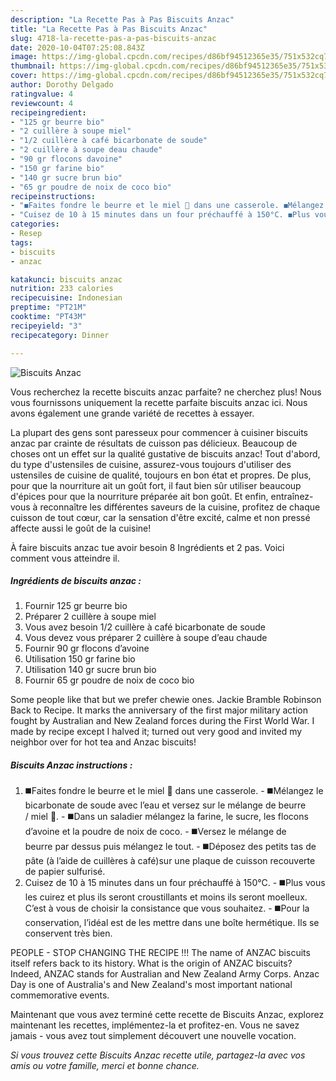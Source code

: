 ```yaml
---
description: "La Recette Pas à Pas Biscuits Anzac"
title: "La Recette Pas à Pas Biscuits Anzac"
slug: 4718-la-recette-pas-a-pas-biscuits-anzac
date: 2020-10-04T07:25:08.843Z
image: https://img-global.cpcdn.com/recipes/d86bf94512365e35/751x532cq70/biscuits-anzac-photo-principale-de-la-recette.jpg
thumbnail: https://img-global.cpcdn.com/recipes/d86bf94512365e35/751x532cq70/biscuits-anzac-photo-principale-de-la-recette.jpg
cover: https://img-global.cpcdn.com/recipes/d86bf94512365e35/751x532cq70/biscuits-anzac-photo-principale-de-la-recette.jpg
author: Dorothy Delgado
ratingvalue: 4
reviewcount: 4
recipeingredient:
- "125 gr beurre bio"
- "2 cuillère à soupe miel"
- "1/2 cuillère à café bicarbonate de soude"
- "2 cuillère à soupe deau chaude"
- "90 gr flocons davoine"
- "150 gr farine bio"
- "140 gr sucre brun bio"
- "65 gr poudre de noix de coco bio"
recipeinstructions:
- "◼️Faites fondre le beurre et le miel 🍯 dans une casserole. ◼️Mélangez le bicarbonate de soude avec l’eau et versez sur le mélange de beurre / miel 🍯. ◼️Dans un saladier mélangez la farine, le sucre, les flocons d’avoine et la poudre de noix de coco. ◼️Versez le mélange de beurre par dessus puis mélangez le tout. ◼️Déposez des petits tas de pâte (à l’aide de cuillères à café)sur une plaque de cuisson recouverte de papier sulfurisé."
- "Cuisez de 10 à 15 minutes dans un four préchauffé à 150°C. ◼️Plus vous les cuirez et plus ils seront croustillants et moins ils seront moelleux. C’est à vous de choisir la consistance que vous souhaitez. ◼️Pour la conservation, l’idéal est de les mettre dans une boîte hermétique. Ils se conservent très bien."
categories:
- Resep
tags:
- biscuits
- anzac

katakunci: biscuits anzac 
nutrition: 233 calories
recipecuisine: Indonesian
preptime: "PT21M"
cooktime: "PT43M"
recipeyield: "3"
recipecategory: Dinner

---
```



![Biscuits Anzac](https://img-global.cpcdn.com/recipes/d86bf94512365e35/751x532cq70/biscuits-anzac-photo-principale-de-la-recette.jpg)

Vous recherchez la recette biscuits anzac parfaite? ne cherchez plus! Nous vous fournissons uniquement la recette parfaite biscuits anzac ici. Nous avons également une grande variété de recettes à essayer.

La plupart des gens sont paresseux pour commencer à cuisiner biscuits anzac par crainte de résultats de cuisson pas délicieux. Beaucoup de choses ont un effet sur la qualité gustative de biscuits anzac! Tout d'abord, du type d'ustensiles de cuisine, assurez-vous toujours d'utiliser des ustensiles de cuisine de qualité, toujours en bon état et propres. De plus, pour que la nourriture ait un goût fort, il faut bien sûr utiliser beaucoup d'épices pour que la nourriture préparée ait bon goût. Et enfin, entraînez-vous à reconnaître les différentes saveurs de la cuisine, profitez de chaque cuisson de tout cœur, car la sensation d'être excité, calme et non pressé affecte aussi le goût de la cuisine!

<!--inarticleads1-->

À faire biscuits anzac tue avoir besoin 8 Ingrédients et 2 pas. Voici comment vous atteindre il.

##### Ingrédients de biscuits anzac :

1. Fournir 125 gr beurre bio
1. Préparer 2 cuillère à soupe miel
1. Vous avez besoin 1/2 cuillère à café bicarbonate de soude
1. Vous devez vous préparer 2 cuillère à soupe d’eau chaude
1. Fournir 90 gr flocons d’avoine
1. Utilisation 150 gr farine bio
1. Utilisation 140 gr sucre brun bio
1. Fournir 65 gr poudre de noix de coco bio


Some people like that but we prefer chewie ones. Jackie Bramble Robinson Back to Recipe. It marks the anniversary of the first major military action fought by Australian and New Zealand forces during the First World War. I made by recipe except I halved it; turned out very good and invited my neighbor over for hot tea and Anzac biscuits! 

<!--inarticleads2-->

##### Biscuits Anzac instructions :

1. ◼️Faites fondre le beurre et le miel 🍯 dans une casserole. - ◼️Mélangez le bicarbonate de soude avec l’eau et versez sur le mélange de beurre / miel 🍯. - ◼️Dans un saladier mélangez la farine, le sucre, les flocons d’avoine et la poudre de noix de coco. - ◼️Versez le mélange de beurre par dessus puis mélangez le tout. - ◼️Déposez des petits tas de pâte (à l’aide de cuillères à café)sur une plaque de cuisson recouverte de papier sulfurisé.
1. Cuisez de 10 à 15 minutes dans un four préchauffé à 150°C. - ◼️Plus vous les cuirez et plus ils seront croustillants et moins ils seront moelleux. C’est à vous de choisir la consistance que vous souhaitez. - ◼️Pour la conservation, l’idéal est de les mettre dans une boîte hermétique. Ils se conservent très bien.


PEOPLE - STOP CHANGING THE RECIPE !!! The name of ANZAC biscuits itself refers back to its history. What is the origin of ANZAC biscuits? Indeed, ANZAC stands for Australian and New Zealand Army Corps. Anzac Day is one of Australia&#39;s and New Zealand&#39;s most important national commemorative events. 

<!--inarticleads1-->

<p>
Maintenant que vous avez terminé cette recette de Biscuits Anzac, explorez maintenant les recettes, implémentez-la et profitez-en. Vous ne savez jamais - vous avez tout simplement découvert une nouvelle vocation.
</p>

<p>
<i>Si vous trouvez cette Biscuits Anzac recette utile, partagez-la avec vos amis ou votre famille, merci et bonne chance.</i>
</p>
